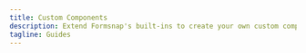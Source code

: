 ```yaml
---
title: Custom Components
description: Extend Formsnap's built-ins to create your own custom components.
tagline: Guides
---
```

